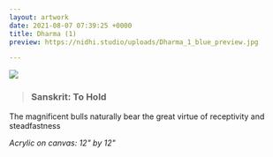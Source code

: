 ```yaml
---
layout: artwork
date: 2021-08-07 07:39:25 +0000
title: Dharma (1)
preview: https://nidhi.studio/uploads/Dharma_1_blue_preview.jpg

---
```

![](https://nidhi.studio/uploads/Dharma_1_blue_wm.jpg)

> ### Sanskrit: To Hold

The magnificent bulls naturally bear the great virtue of receptivity and steadfastness

_Acrylic on canvas: 12" by 12"_

